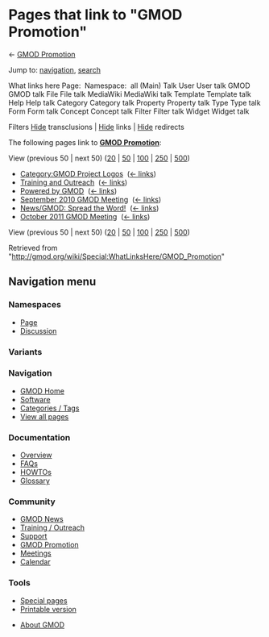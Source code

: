 <div id="mw-page-base" class="noprint">

</div>

<div id="mw-head-base" class="noprint">

</div>

<div id="content" class="mw-body" role="main">

<span id="top"></span>

<div id="mw-js-message" style="display:none;">

</div>



# <span dir="auto">Pages that link to "GMOD Promotion"</span>

<div id="bodyContent">

<div id="contentSub">

← [GMOD Promotion](/wiki/GMOD_Promotion "GMOD Promotion")

</div>

<div id="jump-to-nav" class="mw-jump">

Jump to: [navigation](#mw-navigation), [search](#p-search)

</div>

<div id="mw-content-text">

What links here Page:  Namespace:  all (Main) Talk User User talk GMOD
GMOD talk File File talk MediaWiki MediaWiki talk Template Template talk
Help Help talk Category Category talk Property Property talk Type Type
talk Form Form talk Concept Concept talk Filter Filter talk Widget
Widget talk

Filters
[Hide](/mediawiki/index.php?title=Special:WhatLinksHere/GMOD_Promotion&hidetrans=1 "Special:WhatLinksHere/GMOD Promotion")
transclusions \|
[Hide](/mediawiki/index.php?title=Special:WhatLinksHere/GMOD_Promotion&hidelinks=1 "Special:WhatLinksHere/GMOD Promotion")
links \|
[Hide](/mediawiki/index.php?title=Special:WhatLinksHere/GMOD_Promotion&hideredirs=1 "Special:WhatLinksHere/GMOD Promotion")
redirects

The following pages link to **[GMOD
Promotion](/wiki/GMOD_Promotion "GMOD Promotion")**:

View (previous 50 \| next 50)
([20](/mediawiki/index.php?title=Special:WhatLinksHere/GMOD_Promotion&limit=20 "Special:WhatLinksHere/GMOD Promotion")
\|
[50](/mediawiki/index.php?title=Special:WhatLinksHere/GMOD_Promotion&limit=50 "Special:WhatLinksHere/GMOD Promotion")
\|
[100](/mediawiki/index.php?title=Special:WhatLinksHere/GMOD_Promotion&limit=100 "Special:WhatLinksHere/GMOD Promotion")
\|
[250](/mediawiki/index.php?title=Special:WhatLinksHere/GMOD_Promotion&limit=250 "Special:WhatLinksHere/GMOD Promotion")
\|
[500](/mediawiki/index.php?title=Special:WhatLinksHere/GMOD_Promotion&limit=500 "Special:WhatLinksHere/GMOD Promotion"))

- [Category:GMOD Project
  Logos](/wiki/Category:GMOD_Project_Logos "Category:GMOD Project Logos")
  ‎ <span class="mw-whatlinkshere-tools">([←
  links](/mediawiki/index.php?title=Special:WhatLinksHere&target=Category%3AGMOD+Project+Logos "Special:WhatLinksHere"))</span>
- [Training and
  Outreach](/wiki/Training_and_Outreach "Training and Outreach") ‎
  <span class="mw-whatlinkshere-tools">([←
  links](/mediawiki/index.php?title=Special:WhatLinksHere&target=Training+and+Outreach "Special:WhatLinksHere"))</span>
- [Powered by GMOD](/wiki/Powered_by_GMOD "Powered by GMOD") ‎
  <span class="mw-whatlinkshere-tools">([←
  links](/mediawiki/index.php?title=Special:WhatLinksHere&target=Powered+by+GMOD "Special:WhatLinksHere"))</span>
- [September 2010 GMOD
  Meeting](/wiki/September_2010_GMOD_Meeting "September 2010 GMOD Meeting")
  ‎ <span class="mw-whatlinkshere-tools">([←
  links](/mediawiki/index.php?title=Special:WhatLinksHere&target=September+2010+GMOD+Meeting "Special:WhatLinksHere"))</span>
- [News/GMOD: Spread the
  Word!](/wiki/News/GMOD:_Spread_the_Word! "News/GMOD: Spread the Word!")
  ‎ <span class="mw-whatlinkshere-tools">([←
  links](/mediawiki/index.php?title=Special:WhatLinksHere&target=News%2FGMOD%3A+Spread+the+Word%21 "Special:WhatLinksHere"))</span>
- [October 2011 GMOD
  Meeting](/wiki/October_2011_GMOD_Meeting "October 2011 GMOD Meeting") ‎
  <span class="mw-whatlinkshere-tools">([←
  links](/mediawiki/index.php?title=Special:WhatLinksHere&target=October+2011+GMOD+Meeting "Special:WhatLinksHere"))</span>

View (previous 50 \| next 50)
([20](/mediawiki/index.php?title=Special:WhatLinksHere/GMOD_Promotion&limit=20 "Special:WhatLinksHere/GMOD Promotion")
\|
[50](/mediawiki/index.php?title=Special:WhatLinksHere/GMOD_Promotion&limit=50 "Special:WhatLinksHere/GMOD Promotion")
\|
[100](/mediawiki/index.php?title=Special:WhatLinksHere/GMOD_Promotion&limit=100 "Special:WhatLinksHere/GMOD Promotion")
\|
[250](/mediawiki/index.php?title=Special:WhatLinksHere/GMOD_Promotion&limit=250 "Special:WhatLinksHere/GMOD Promotion")
\|
[500](/mediawiki/index.php?title=Special:WhatLinksHere/GMOD_Promotion&limit=500 "Special:WhatLinksHere/GMOD Promotion"))

</div>

<div class="printfooter">

Retrieved from
"<http://gmod.org/wiki/Special:WhatLinksHere/GMOD_Promotion>"

</div>

<div id="catlinks" class="catlinks catlinks-allhidden">

</div>

<div class="visualClear">

</div>

</div>

</div>

<div id="mw-navigation">

## Navigation menu

<div id="mw-head">



<div id="left-navigation">

<div id="p-namespaces" class="vectorTabs" role="navigation"
aria-labelledby="p-namespaces-label">

### Namespaces

- <span id="ca-nstab-main"><a href="/wiki/GMOD_Promotion" accesskey="c"
  title="View the content page [c]">Page</a></span>
- <span id="ca-talk"><a href="/wiki/Talk:GMOD_Promotion" accesskey="t"
  title="Discussion about the content page [t]">Discussion</a></span>

</div>

<div id="p-variants" class="vectorMenu emptyPortlet" role="navigation"
aria-labelledby="p-variants-label">

### 

### Variants[](#)

<div class="menu">

</div>

</div>

</div>

<div id="right-navigation">





</div>



</div>

</div>

</div>

<div id="mw-panel">

<div id="p-logo" role="banner">

<a href="/wiki/Main_Page"
style="background-image: url(http://gmod.org/images/GMOD-cogs.png);"
title="Visit the main page"></a>

</div>

<div id="p-Navigation" class="portal" role="navigation"
aria-labelledby="p-Navigation-label">

### Navigation

<div class="body">

- <span id="n-GMOD-Home">[GMOD Home](/wiki/Main_Page)</span>
- <span id="n-Software">[Software](/wiki/GMOD_Components)</span>
- <span id="n-Categories-.2F-Tags">[Categories /
  Tags](/wiki/Categories)</span>
- <span id="n-View-all-pages">[View all
  pages](/wiki/Special:AllPages)</span>

</div>

</div>

<div id="p-Documentation" class="portal" role="navigation"
aria-labelledby="p-Documentation-label">

### Documentation

<div class="body">

- <span id="n-Overview">[Overview](/wiki/Overview)</span>
- <span id="n-FAQs">[FAQs](/wiki/Category:FAQ)</span>
- <span id="n-HOWTOs">[HOWTOs](/wiki/Category:HOWTO)</span>
- <span id="n-Glossary">[Glossary](/wiki/Glossary)</span>

</div>

</div>

<div id="p-Community" class="portal" role="navigation"
aria-labelledby="p-Community-label">

### Community

<div class="body">

- <span id="n-GMOD-News">[GMOD News](/wiki/GMOD_News)</span>
- <span id="n-Training-.2F-Outreach">[Training /
  Outreach](/wiki/Training_and_Outreach)</span>
- <span id="n-Support">[Support](/wiki/Support)</span>
- <span id="n-GMOD-Promotion">[GMOD
  Promotion](/wiki/GMOD_Promotion)</span>
- <span id="n-Meetings">[Meetings](/wiki/Meetings)</span>
- <span id="n-Calendar">[Calendar](/wiki/Calendar)</span>

</div>

</div>

<div id="p-tb" class="portal" role="navigation"
aria-labelledby="p-tb-label">

### Tools

<div class="body">

- <span id="t-specialpages"><a href="/wiki/Special:SpecialPages" accesskey="q"
  title="A list of all special pages [q]">Special pages</a></span>
- <span id="t-print"><a
  href="/mediawiki/index.php?title=Special:WhatLinksHere/GMOD_Promotion&amp;printable=yes"
  rel="alternate" accesskey="p"
  title="Printable version of this page [p]">Printable version</a></span>

</div>

</div>

</div>

</div>

<div id="footer" role="contentinfo">

- <span id="footer-places-about">[About
  GMOD](/wiki/GMOD:About "GMOD:About")</span>

<!-- -->






</div>
